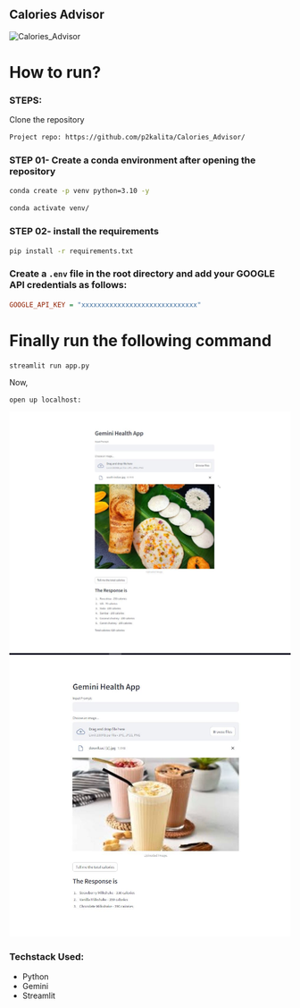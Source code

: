 ## Calories Advisor

![Calories_Advisor](https://socialify.git.ci/p2kalita/Calories_Advisor/image?forks=1&language=1&name=1&owner=1&pattern=Brick%20Wall&stargazers=1&theme=Light)

# How to run?
### STEPS:

Clone the repository

```bash
Project repo: https://github.com/p2kalita/Calories_Advisor/
```

### STEP 01- Create a conda environment after opening the repository

```bash
conda create -p venv python=3.10 -y
```

```bash
conda activate venv/
```

### STEP 02- install the requirements
```bash
pip install -r requirements.txt
```


### Create a `.env` file in the root directory and add your GOOGLE API credentials as follows:

```ini
GOOGLE_API_KEY = "xxxxxxxxxxxxxxxxxxxxxxxxxxxxx"
```




# Finally run the following command
```
streamlit run app.py
```

Now,

```
open up localhost:
```


![alt text](https://github.com/p2kalita/Calories_Advisor/blob/main/Capture.JPG)
![alt text](https://github.com/p2kalita/Calories_Advisor/blob/main/Capture1.JPG)


### Techstack Used:

- Python
- Gemini
- Streamlit



